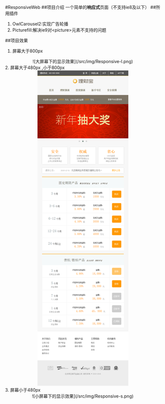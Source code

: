 #ResponsiveWeb
##项目介绍
一个简单的**响应式**页面（不支持ie8及以下）
##所用插件
1.  OwlCarousel2:实现广告轮播
2.  Picturefill:解决ie9对&lt;picture&gt;元素不支持的问题

##项目效果
1.  屏幕大于800px
<div align=center>
![大屏幕下的显示效果](/src/img/Responsive-l.png)
</div>
2.  屏幕大于480px ,小于800px
<div align=center><img src="/src/img/Responsive-m.png"/></div>
3.  屏幕小于480px
<div align=center>
![小屏幕下的显示效果](/src/img/Responsive-s.png)
</div>
